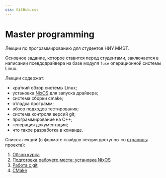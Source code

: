 ```yaml
---
css: GitHub.css
---
```


# Master programming

Лекции по программированию для студентов НИУ МИЭТ.

Основное задание, которое ставится перед студентами, заключается в написании псевдодрайвера на
базе модуля `fuse` операционной системы Linux.

Лекции содержат:

* краткий обзор системы Linux;
* установка [NixOS](https://nixos.org) для запуска драйвера;
* система сборки cmake;
* отладка программ;
* обзор подходов тестирования;
* система контроля версий git;
* программирование на C++;
* генерация документации;
* что такое разработка в команде.

Список лекций (в формате слайдов лекции доступны со [страницы](https://cvlabmiet.github.io/master-programming) проекта):

1. [Обзор курса](lecture-1.md)
1. [Подготовка рабочего места: установка NixOS](lecture-2.md)
1. [Работа с git](lecture-3.md)
1. [CMake](lecture-4.md)
